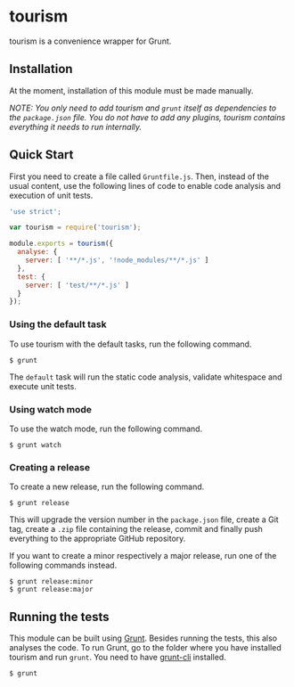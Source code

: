 # tourism

tourism is a convenience wrapper for Grunt.

## Installation

At the moment, installation of this module must be made manually.

*NOTE: You only need to add tourism and `grunt` itself as dependencies to the `package.json` file. You do not have to add any plugins, tourism contains everything it needs to run internally.*

## Quick Start

First you need to create a file called `Gruntfile.js`. Then, instead of the usual content, use the following lines of code to enable code analysis and execution of unit tests.

```javascript
'use strict';

var tourism = require('tourism');

module.exports = tourism({
  analyse: {
    server: [ '**/*.js', '!node_modules/**/*.js' ]
  },
  test: {
    server: [ 'test/**/*.js' ]
  }
});
```

### Using the default task

To use tourism with the default tasks, run the following command.

    $ grunt

The `default` task will run the static code analysis, validate whitespace and execute unit tests.

### Using watch mode

To use the watch mode, run the following command.

    $ grunt watch

### Creating a release

To create a new release, run the following command.

    $ grunt release

This will upgrade the version number in the `package.json` file, create a Git tag, create a `.zip` file containing the release, commit and finally push everything to the appropriate GitHub repository.

If you want to create a minor respectively a major release, run one of the following commands instead.

    $ grunt release:minor
    $ grunt release:major

## Running the tests

This module can be built using [Grunt](http://gruntjs.com/). Besides running the tests, this also analyses the code. To run Grunt, go to the folder where you have installed tourism and run `grunt`. You need to have [grunt-cli](https://github.com/gruntjs/grunt-cli) installed.

    $ grunt
